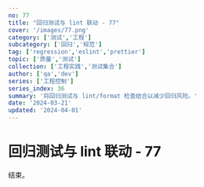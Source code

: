 ```yaml
---
no: 77
title: "回归测试与 lint 联动 - 77"
cover: '/images/77.png'
category: ['测试','工程']
subcategory: ['回归','规范']
tag: ['regression','eslint','prettier']
topic: ['质量','测试']
collection: ['工程实践','测试集合']
author: ['qa','dev']
series: ['工程控制']
series_index: 36
summary: '将回归测试与 lint/format 检查结合以减少回归风险。'
date: '2024-03-21'
updated: '2024-04-01'
---
```


# 回归测试与 lint 联动 - 77

结束。
